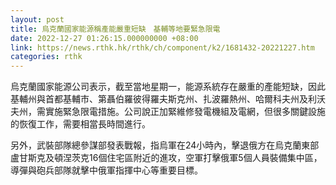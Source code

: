 ```yaml
---
layout: post
title: 烏克蘭國家能源稱產能嚴重短缺　基輔等地要緊急限電
date: 2022-12-27 01:26:15.000000000 +08:00
link: https://news.rthk.hk/rthk/ch/component/k2/1681432-20221227.htm
categories: rthk
---
```


烏克蘭國家能源公司表示，截至當地星期一，能源系統存在嚴重的產能短缺，因此基輔州與首都基輔市、第聶伯羅彼得羅夫斯克州、扎波羅熱州、哈爾科夫州及利沃夫州，需實施緊急限電措施。公司說正加緊維修發電機組及電網，但很多關鍵設施的恢復工作，需要相當長時間進行。

另外，武裝部隊總參謀部發表戰報，指烏軍在24小時內，擊退俄方在烏克蘭東部盧甘斯克及頓涅茨克16個住宅區附近的進攻，空軍打擊俄軍5個人員裝備集中區，導彈與砲兵部隊就擊中俄軍指揮中心等重要目標。
